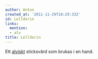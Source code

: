 ```yaml
---
author: Anton
created_at: '2011-11-29T18:29:33Z'
id: Lelldorin
links:
  mention:
  - alv
title: Lelldorin
---
```


Ett [alviskt] sticksvärd som brukas i en hand.

  [alviskt]: alv
